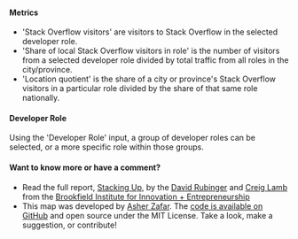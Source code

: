 #### Metrics

* 'Stack Overflow visitors' are visitors to Stack Overflow in the selected developer role.
* 'Share of local Stack Overflow visitors in role' is the number of visitors from a selected developer role divided by total traffic from all roles in the city/province.
* 'Location quotient' is the share of a city or province's Stack Overflow visitors in a particular role divided by the share of that same role nationally.

#### Developer Role
Using the 'Developer Role' input, a group of developer roles can be selected, or a more specific role within those groups.

#### Want to know more or have a comment?
* Read the full report, [Stacking Up](http://brookfieldinstitute.ca/), by the [David Rubinger](http://brookfieldinstitute.ca/our-team/david-rubinger/) and [Creig Lamb](http://brookfieldinstitute.ca/our-team/creig-lamb/) from the [Brookfield Institute for Innovation + Entrepreneurship](http://brookfieldinstitute.ca/)
* This map was developed by [Asher Zafar](http://brookfieldinstitute.ca/our-team/asher-zafar/). The [code is available on GitHub](https://github.com/BrookfieldIIE/developer-talent-map) and open source under the MIT License. Take a look, make a suggestion, or contribute!
